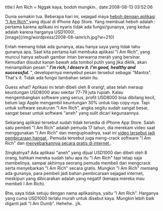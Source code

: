 title:I Am Rich = Nggak kaya, bodoh mungkin..
date:2008-08-13 03:52:06

<div class="mceTemp">
 Dunia semakin tua. Beberapa hari ini, sejagad maya
 <a href="http://digg.com/apple/A_Guided_Tour_of_the_1_000_I_Am_Rich_iPhone_App">
  heboh dengan aplikasi "I Am Rich"
 </a>
 yang dijual di iPhone App Store. Yang membuat heboh adalah : pertama karena aplikasi ini nyaris tidak ada fungsi/gunanya, yang kedua adalah karena harganya USD1000!.
</div>
[image](/img/wordpress/2008-08-iamrich.jpg?w=210)

Entah memang tidak ada gunanya, atau hanya saya yang tidak tahu gunanya apa. Saat kita pertama kali membuka aplikasi "I Am Rich", yang muncul hanya sebuah gambar intan berwarna merah yang bersinar. Kemudian disudut kanan bawah ada tombol putih yang jika diklik, akan menampilkan pesan "
<strong>
 <em>
  I'm rich, I deserv it. I'm good, healthy and successful.
 </em>
</strong>
", developernya menyebut pesan tersebut sebagai "Mantra". That's it. Tidak ada fungsi tambahan selain itu.

Guess what? Aplikasi ini telah dibeli oleh 8 orang!, alias telah meraup keuntungan USD8000 atau sekitar 77-79 juta rupiah. Kalau mengembangkan software yang serius, profit USD8000 bisa dibilang kecil, belum lagi Apple mengambil keuntungan 30% untuk tiap copy-nya. Tapi untuk software seukuran "I Am Rich", angka segitu sudah sangat besar, sangat besar untuk software "aneh" yang sulit dicari kegunaannya.
<!--more-->
Sekarang aplikasi tersebut sudah tidak tersedia di iPhone App Store. Salah satu pembeli "I Am Rich" adalah pemuda 17 tahun, dia merekam video saat menggunakan "I Am Rich" dan menguploadnya, saat ini
<a href="http://gizmodo.com/5035505/a-guided-tour-of-the-1000-i-am-rich-iphone-app">
 video tersebut jadi pembicaraan hangat
</a>
. Pemuda tersebut juga meng-crack software "I Am Rich" dan
<a href="http://www.mediafire.com/?3uy2h8zpv4a">
 menyebarkannya secara gratis di internet
</a>
.

Singkatnya? Ada aplikasi "aneh" yang dijual USD1000 dan dibeli oleh 8 orang, bahkan mereka sudah tahu apa itu "I Am Rich" tapi tetap saja membelinya, sampai akhirnya seorang pemuda membeli dan mengcrack serta menyebarkan "I Am Rich" secara gratis. Mungkin "I Am Rich" memang ada gunanya, para pembeli jadi bahan pembicaraan sejagad internet, meskipun yang dibicarakan adalah yang negatif (kenapa mereka mau membeli I Am Rich).

Btw, saya tidak setuju dengan nama aplikasinya, yaitu "I Am Rich". Harganya yang cuma USD1000 terlalu murah untuk disebut kaya. Mungkin lebih baik diganti jadi "I Am Dumb". Hehehe.. j/k.
